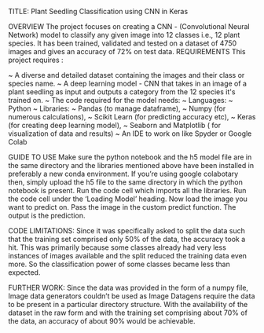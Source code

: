 TITLE: Plant Seedling Classification using CNN in Keras

OVERVIEW
The project focuses on creating a CNN - (Convolutional Neural Network) model to classify any given image into 12 classes i.e., 12 plant species. It has been trained, validated and tested on a dataset of 4750 images and gives an accuracy of 72% on test data.
REQUIREMENTS
This project requires : 

~ A diverse and detailed dataset containing the images and their class or species name.
~ A deep learning model - CNN that takes in an image of a plant seedling as input and outputs a category from the 12 species it's trained on.
~ The code required for the model needs: 
~ Languages:
	~ Python
~ Libraries: 
~ Pandas (to manage dataframe),
~ Numpy (for numerous calculations),
~ Scikit Learn (for predicting accuracy etc),
~ Keras (for creating deep learning model),
~ Seaborn and Matplotlib ( for visualization of data and results)
~ An IDE to work on like Spyder or Google Colab

GUIDE TO USE
Make sure the python notebook and the h5 model file are in the same directory and the libraries mentioned above have been installed in preferably a new conda environment.
If you’re using google colabotary then, simply upload the h5 file to the same directory in which the python notebook is present.
Run the code cell which imports all the libraries.
Run the code cell under the ‘Loading Model’ heading.
Now load the image you want to predict on.
Pass the image in the custom predict function.
The output is the prediction.

CODE LIMITATIONS:
Since it was specifically asked to split the data such that the training set comprised only 50% of the data, the accuracy took a hit.
This was primarily because some classes already had very less instances of images available and the split reduced the training data even more. So the classification power of some classes became less than expected.

FURTHER WORK:
Since the data was provided in the form of a numpy file, Image data generators couldn’t be used as Image Datagens require the data to be present in a particular directory structure.
With the availability of the dataset in the raw form and with the training set comprising about 70% of the data, an accuracy of about 90% would be achievable.
